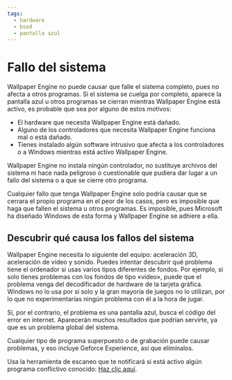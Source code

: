 ```yaml
---
tags:
  - hardware
  - bsod
  - pantalla azul
---
```


# Fallo del sistema
Wallpaper Engine no puede causar que falle el sistema completo, pues no afecta a otros programas. Si el sistema se cuelga por completo, aparece la pantalla azul u otros programas se cierran mientras Wallpaper Engine está activo, es probable que sea por alguno de estos motivos:

* El hardware que necesita Wallpaper Engine está dañado.
* Alguno de los controladores que necesita Wallpaper Engine funciona mal o está dañado.
* Tienes instalado algún software intrusivo que afecta a los controladores o a Windows mientras está activo Wallpaper Engine.

Wallpaper Engine no instala ningún controlador, no sustituye archivos del sistema ni hace nada peligroso o cuestionable que pudiera dar lugar a un fallo del sistema o a que se cierre otro programa.

Cualquier fallo que tenga Wallpaper Engine solo podría causar que se cerrara el propio programa en el peor de los casos, pero es imposible que haga que fallen el sistema u otros programas. Es imposible, pues Microsoft ha diseñado Windows de esta forma y Wallpaper Engine se adhiere a ella.

## Descubrir qué causa los fallos del sistema
Wallpaper Engine necesita lo siguiente del equipo: aceleración 3D, aceleración de vídeo y sonido. Puedes intentar descubrir qué problema tiene el ordenador si usas varios tipos diferentes de fondos. Por ejemplo, si solo tienes problemas con los fondos de tipo «vídeo», puede que el problema venga del decodificador de hardware de la tarjeta gráfica. Windows no lo usa por sí solo y la gran mayoría de juegos no lo utilizan, por lo que no experimentarías ningún problema con él a la hora de jugar.

Si, por el contrario, el problema es una pantalla azul, busca el código del error en internet. Aparecerán muchos resultados que podrían servirte, ya que es un problema global del sistema.

Cualquier tipo de programa superpuesto o de grabación puede causar problemas, y eso incluye Geforce Experience, así que elimínalos.

Usa la herramienta de escaneo que te notificará si está activo algún programa conflictivo conocido: [Haz clic aquí](/debug/scantool_support.html).